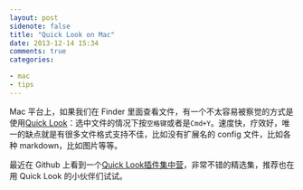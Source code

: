 ```yaml
---
layout: post
sidenote: false
title: "Quick Look on Mac"
date: 2013-12-14 15:34
comments: true
categories:

- mac
- tips
---
```


Mac 平台上，如果我们在 Finder 里面查看文件，有一个不太容易被察觉的方式是使用[Quick Look](http://en.wikipedia.org/wiki/Quick_Look)：选中文件的情况下按`空格键`或者是`Cmd+Y`。速度快，疗效好，唯一的缺点就是有很多文件格式支持不佳，比如没有扩展名的 config 文件，比如各种 markdown，比如图片等等。

最近在 Github 上看到一个[Quick Look插件集中营](https://github.com/sindresorhus/quick-look-plugins)，非常不错的精选集，推荐也在用 Quick Look 的小伙伴们试试。




